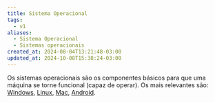 ```yaml
---
title: Sistema Operacional
tags:
  - v1
aliases:
  - Sistema Operacional
  - Sistemas operacionais
created_at: 2024-08-04T13:21:48-03:00
updated_at: 2024-10-08T15:38:24-03:00
---
```


Os sistemas operacionais são os componentes básicos para que uma máquina se torne funcional (capaz de operar). Os mais relevantes são:  [Windows](../../../../entrada/2024/07/26/Windows.md), [Linux](../../07/26/Linux.md), [Mac](../../../../entrada/2024/07/12/Mac.md), [Android](../../../../entrada/2024/07/26/Android.md).